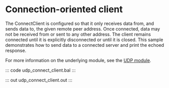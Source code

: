 # Connection-oriented client

The ConnectClient is configured so that it only receives data from,
and sends data to, the given remote peer address. Once connected,
data may not be received from or sent to any other address.
The client remains connected until it is explicitly disconnected or until it is closed.
This sample demonstrates how to send data to a connected server and print the echoed response.

For more information on the underlying module, 
see the [UDP module](https://lib.ballerina.io/ballerina/udp/latest).

::: code udp_connect_client.bal :::

::: out udp_connect_client.out :::